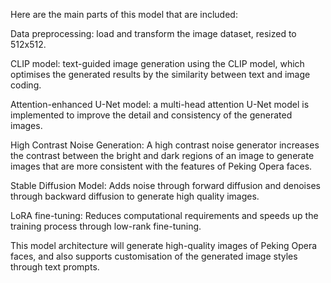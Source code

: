 Here are the main parts of this model that are included:

Data preprocessing: load and transform the image dataset, resized to 512x512. 

CLIP model: text-guided image generation using the CLIP model, which optimises the generated results by the similarity between text and image coding. 

Attention-enhanced U-Net model: a multi-head attention U-Net model is implemented to improve the detail and consistency of the generated images. 

High Contrast Noise Generation: A high contrast noise generator increases the contrast between the bright and dark regions of an image to generate images that are more consistent with the features of Peking Opera faces. 

Stable Diffusion Model: Adds noise through forward diffusion and denoises through backward diffusion to generate high quality images. 

LoRA fine-tuning: Reduces computational requirements and speeds up the training process through low-rank fine-tuning. 

This model architecture will generate high-quality images of Peking Opera faces, and also supports customisation of the generated image styles through text prompts.

